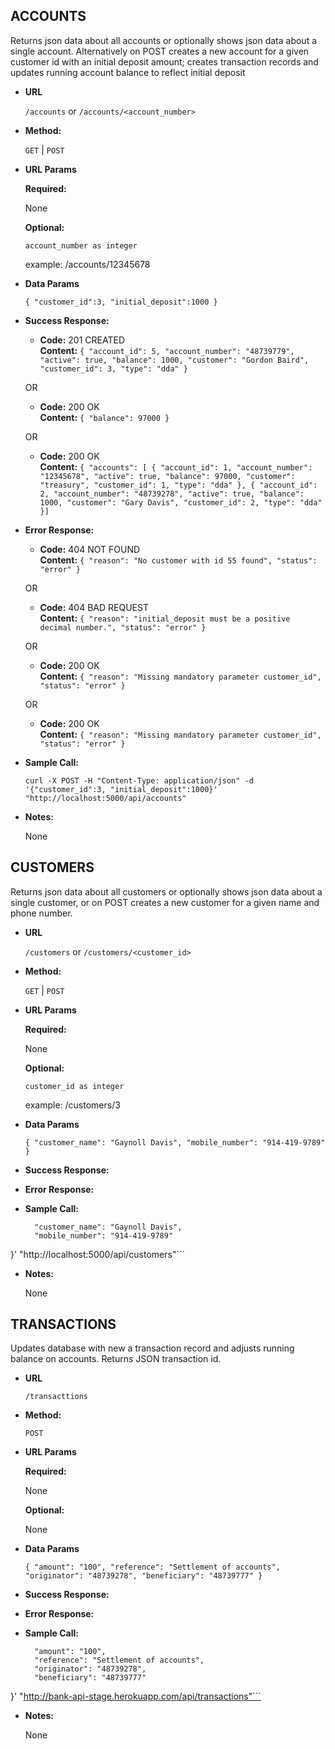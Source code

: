 **ACCOUNTS**
----
  Returns json data about all accounts or optionally shows json data about a single account.  Alternatively on POST creates a new account for a given customer id with an initial deposit amount; creates transaction records and updates running account balance to reflect initial deposit

* **URL**

  `/accounts` or `/accounts/<account_number>`

* **Method:**

  `GET` | `POST` 
  
*  **URL Params**

   **Required:**
 
   None

   **Optional:**
 
   `account_number as integer`  

   example: /accounts/12345678

* **Data Params**

  `{
  "customer_id":3,
  "initial_deposit":1000
  }`

* **Success Response:**
  
  * **Code:** 201 CREATED <br />
    **Content:** `{
                  "account_id": 5,
                  "account_number": "48739779",
                  "active": true,
                  "balance": 1000,
                  "customer": "Gordon Baird",
                  "customer_id": 3,
                  "type": "dda"
                  }`

  OR
  
  * **Code:** 200 OK <br />
    **Content:** `{
                  "balance": 97000
                  }`

  OR
  
  * **Code:** 200 OK <br />
    **Content:** `{
  "accounts": [
    {
      "account_id": 1,
      "account_number": "12345678",
      "active": true,
      "balance": 97000,
      "customer": "treasury",
      "customer_id": 1,
      "type": "dda"
    },
    {
      "account_id": 2,
      "account_number": "48739278",
      "active": true,
      "balance": 1000,
      "customer": "Gary Davis",
      "customer_id": 2,
      "type": "dda"
    }]`

* **Error Response:**

  * **Code:** 404 NOT FOUND <br />
    **Content:** `{
                  "reason": "No customer with id 55 found",
                  "status": "error"
                }`

  OR

  * **Code:** 404 BAD REQUEST <br />
    **Content:** `{
                  "reason": "initial_deposit must be a positive decimal number.",
                  "status": "error"
                }`

  OR

  * **Code:** 200 OK <br />
    **Content:** `{
                  "reason": "Missing mandatory parameter customer_id",
                  "status": "error"
                }`

  OR

  * **Code:** 200 OK <br />
    **Content:** `{
                  "reason": "Missing mandatory parameter customer_id",
                  "status": "error"
                }`

* **Sample Call:**



  `curl -X POST -H "Content-Type: application/json" -d '{"customer_id":3,
"initial_deposit":1000}' "http://localhost:5000/api/accounts"`

* **Notes:**

  None  

**CUSTOMERS**
----
  Returns json data about all customers or optionally shows json data about a single customer, or on POST creates a new customer for a given name and phone number.

* **URL**

  `/customers` or `/customers/<customer_id>`

* **Method:**

  `GET` | `POST` 
  
*  **URL Params**

   **Required:**
 
   None

   **Optional:**
 
   `customer_id as integer`  

   example: /customers/3

* **Data Params**

  `{
    "customer_name": "Gaynoll Davis",
    "mobile_number": "914-419-9789"
  }`  

* **Success Response:**  

* **Error Response:**

* **Sample Call:**  

  ```curl -X POST -H "Content-Type: application/json" -d '{
    "customer_name": "Gaynoll Davis",
    "mobile_number": "914-419-9789"
}' "http://localhost:5000/api/customers"```   

* **Notes:**

  None  

**TRANSACTIONS**
----
  Updates database with new a transaction record and adjusts running balance on accounts.  Returns JSON transaction id.

* **URL**

  `/transacttions`

* **Method:**

   `POST` 
  
*  **URL Params**

   **Required:**
 
   None

   **Optional:**
 
   None

* **Data Params**

  `{
    "amount": "100",
    "reference": "Settlement of accounts",
    "originator": "48739278",
    "beneficiary": "48739777"
}`  

* **Success Response:**  

* **Error Response:**

* **Sample Call:**  

  ```curl -X POST -H "Content-Type: application/json" -H "Cache-Control: no-cache" -H "Postman-Token: 7402ff44-71f3-fc35-0b58-9e3b2516df96" -d '{
    "amount": "100",
    "reference": "Settlement of accounts",
    "originator": "48739278",
    "beneficiary": "48739777"
}' "http://bank-api-stage.herokuapp.com/api/transactions"```  

* **Notes:**

  None